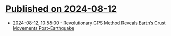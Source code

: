 # [Published on 2024-08-12](index.md)

* [2024-08-12, 10:55:00](https://soylentnews.org/article.pl?sid=24/08/10/1746203&from=rss) - [Revolutionary GPS Method Reveals Earth’s Crust Movements Post-Earthquake](https://soylentnews.org/article.pl?sid=24/08/10/1746203&from=rss)

